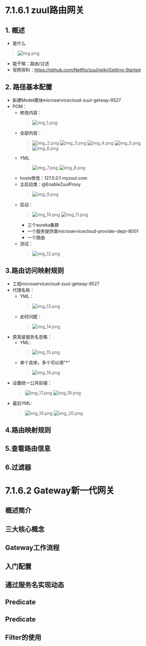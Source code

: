 # 7.1.6.1 zuul路由网关
## 1. 概述
* 是什么
> ![img.png](img.png)
* 能干嘛：路由/过滤
* 官网资料：https://github.com/Netflix/zuul/wiki/Getting-Started

## 2. 路径基本配置
* 新建Model模块microservicecloud-zuul-getway-9527
* POM：
  * 修改内容：
    > ![img_1.png](img_1.png)
  * 全部内容：
    > ![img_2.png](img_2.png)
    > ![img_3.png](img_3.png)
    > ![img_4.png](img_4.png)
    > ![img_5.png](img_5.png)
    > ![img_6.png](img_6.png)
  * YML
    > ![img_7.png](img_7.png)
    > ![img_8.png](img_8.png)
  * hosts修改：127.0.0.1 myzuul.com
  * 主启动类：@EnableZuulProxy
    > ![img_9.png](img_9.png)
  * 启动：
    >![img_10.png](img_10.png)
    > ![img_11.png](img_11.png)
    * 三个eureka集群
    * 一个服务提供类microservicecloud-provider-dept-8001
    * 一个路由  
  * 测试：
    > ![img_12.png](img_12.png)
## 3.路由访问映射规则
* 工程microservicecloud-zuul-getway-9527
* 代理名称：
  * YML：
    > ![img_13.png](img_13.png)
  * 此时问题：  
    > ![img_14.png](img_14.png)
* 原真是服务名忽略：
  * YML:
    > ![img_15.png](img_15.png)
  * 单个具体，多个可以用"*"
    > ![img_16.png](img_16.png)
* 设置统一公共前缀：
  > ![img_17.png](img_17.png)
  > ![img_18.png](img_18.png)
* 最后YML:
  > ![img_19.png](img_19.png)
  > ![img_20.png](img_20.png)

## 4.路由映射规则


## 5.查看路由信息


## 6.过滤器


# 7.1.6.2 Gateway新一代网关
## 概述简介



## 三大核心概念


## Gateway工作流程



## 入门配置


## 通过服务名实现动态


## Predicate




## Predicate




## Filter的使用
























